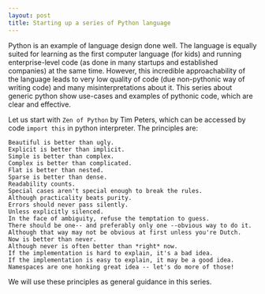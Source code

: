 ```yaml
---
layout: post
title: Starting up a series of Python language
---
```


Python is an example of language design done well. The language is equally suited for learning as the first computer language (for kids) and running enterprise-level code (as done in many startups and established companies) at the same time. However, this incredible approachability of the language leads to very low quality of code (due non-pythonic way of writing code) and many misinterpretations about it. This series about generic python show use-cases and examples of pythonic code, which are clear and effective.

Let us start with `Zen of Python` by Tim Peters, which can be accessed by code `import this` in python interpreter. The principles are:
```text
Beautiful is better than ugly.
Explicit is better than implicit.
Simple is better than complex.
Complex is better than complicated.
Flat is better than nested.
Sparse is better than dense.
Readability counts.
Special cases aren't special enough to break the rules.
Although practicality beats purity.
Errors should never pass silently.
Unless explicitly silenced.
In the face of ambiguity, refuse the temptation to guess.
There should be one-- and preferably only one --obvious way to do it.
Although that way may not be obvious at first unless you're Dutch.
Now is better than never.
Although never is often better than *right* now.
If the implementation is hard to explain, it's a bad idea.
If the implementation is easy to explain, it may be a good idea.
Namespaces are one honking great idea -- let's do more of those!
```

We will use these principles as general guidance in this series.
